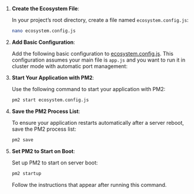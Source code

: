 1. **Create the Ecosystem File**:

   In your project’s root directory, create a file named `ecosystem.config.js`:

   ```bash
   nano ecosystem.config.js
   ```

2. **Add Basic Configuration**:

   Add the following basic configuration to [ecosystem.config.js](ecosystem.config.js). This configuration assumes your main file is `app.js` and you want to run it in cluster mode with automatic port management:

3. **Start Your Application with PM2**:

   Use the following command to start your application with PM2:

   ```bash
   pm2 start ecosystem.config.js
   ```

4. **Save the PM2 Process List**:

   To ensure your application restarts automatically after a server reboot, save the PM2 process list:

   ```bash
   pm2 save
   ```

5. **Set PM2 to Start on Boot**:

   Set up PM2 to start on server boot:

   ```bash
   pm2 startup
   ```

   Follow the instructions that appear after running this command.
